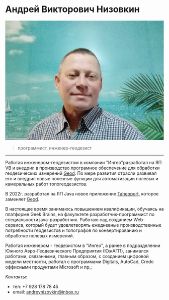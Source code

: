 # Андрей Викторович Низовкин

![фото](./images/me.jpg)
> программист, инженер-геодезист
---
Работая инженером-геодезистом в компании "Ингео"разработал на ЯП VB и внедрил в производство програмное обеспечение для обработки геодезических измерений [Geod](https://geod2000.ru/). По мере развития отрасли развивал его и внедрил новые полезные функции для автоматизации полевых и камеральных работ топогеодезистов.

В 2022г. разработал на ЯП Java новое приложение [Taheoport](https://github.com/AndrewNizovkin/Taheoport.git), которое заменяет [Geod](https://geod2000.ru/).

В настоящее время занимаюсь повышением квалификации, обучаясь на платформе Geek Brains, на факультете разработчик-программист по специальности java-разработчик.
Работаю над созданием Web-сервиса, который будет удовлетворять ежедневные производственные потребности геодезистов и топографов по конвертированию и обработке полевых измерений.

Работая инженером - геодезистом в "Ингео", а ранее в подразделении Южного Аэро-Геодезического Предприятия (ЮжАГП), занимался работами, связанными, главным образом, с созданием цифровой модели местности, работал с программами Digitals, AutoCad, Credo оффисными продуктами Microsoft и пр.;


_Контакты:_
- тел:   +7 928 178 78 45
- email: andreynizovkin@inbox.ru